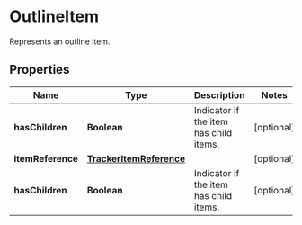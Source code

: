 

# OutlineItem

Represents an outline item.

## Properties

Name | Type | Description | Notes
------------ | ------------- | ------------- | -------------
**hasChildren** | **Boolean** | Indicator if the item has child items. |  [optional]
**itemReference** | [**TrackerItemReference**](TrackerItemReference.md) |  |  [optional]
**hasChildren** | **Boolean** | Indicator if the item has child items. |  [optional]



